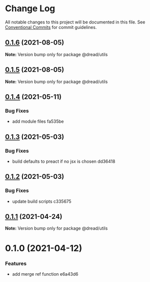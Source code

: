 # Change Log

All notable changes to this project will be documented in this file.
See [Conventional Commits](https://conventionalcommits.org) for commit guidelines.

## [0.1.6](https://github.com/pkrawc/dread/compare/@dread/utils@0.1.5...@dread/utils@0.1.6) (2021-08-05)

**Note:** Version bump only for package @dread/utils





## [0.1.5](https://github.com/pkrawc/dread/compare/@dread/utils@0.1.4...@dread/utils@0.1.5) (2021-08-05)

**Note:** Version bump only for package @dread/utils





## [0.1.4](/compare/@dread/utils@0.1.3...@dread/utils@0.1.4) (2021-05-11)


### Bug Fixes

* add module files fa535be





## [0.1.3](/compare/@dread/utils@0.1.2...@dread/utils@0.1.3) (2021-05-03)


### Bug Fixes

* build defaults to preact if no jsx is chosen dd36418





## [0.1.2](/compare/@dread/utils@0.1.1...@dread/utils@0.1.2) (2021-05-03)


### Bug Fixes

* update build scripts c335675





## [0.1.1](/compare/@dread/utils@0.1.0...@dread/utils@0.1.1) (2021-04-24)

**Note:** Version bump only for package @dread/utils





# 0.1.0 (2021-04-12)


### Features

* add merge ref function e6a43d6
